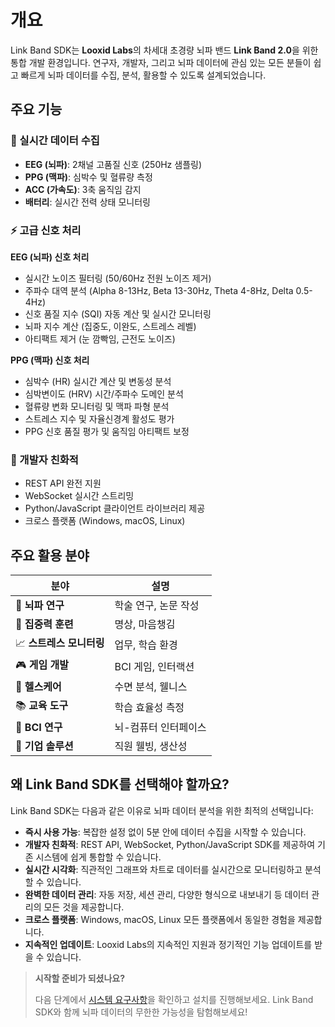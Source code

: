 # 개요

Link Band SDK는 **Looxid Labs**의 차세대 초경량 뇌파 밴드 **Link Band 2.0**을 위한 통합 개발 환경입니다. 연구자, 개발자, 그리고 뇌파 데이터에 관심 있는 모든 분들이 쉽고 빠르게 뇌파 데이터를 수집, 분석, 활용할 수 있도록 설계되었습니다.

## 주요 기능

### 🧠 실시간 데이터 수집
- **EEG (뇌파)**: 2채널 고품질 신호 (250Hz 샘플링)
- **PPG (맥파)**: 심박수 및 혈류량 측정
- **ACC (가속도)**: 3축 움직임 감지
- **배터리**: 실시간 전력 상태 모니터링

### ⚡ 고급 신호 처리

**EEG (뇌파) 신호 처리**
- 실시간 노이즈 필터링 (50/60Hz 전원 노이즈 제거)
- 주파수 대역 분석 (Alpha 8-13Hz, Beta 13-30Hz, Theta 4-8Hz, Delta 0.5-4Hz)
- 신호 품질 지수 (SQI) 자동 계산 및 실시간 모니터링
- 뇌파 지수 계산 (집중도, 이완도, 스트레스 레벨)
- 아티팩트 제거 (눈 깜빡임, 근전도 노이즈)

**PPG (맥파) 신호 처리**
- 심박수 (HR) 실시간 계산 및 변동성 분석
- 심박변이도 (HRV) 시간/주파수 도메인 분석
- 혈류량 변화 모니터링 및 맥파 파형 분석
- 스트레스 지수 및 자율신경계 활성도 평가
- PPG 신호 품질 평가 및 움직임 아티팩트 보정

### 🚀 개발자 친화적
- REST API 완전 지원
- WebSocket 실시간 스트리밍
- Python/JavaScript 클라이언트 라이브러리 제공
- 크로스 플랫폼 (Windows, macOS, Linux)

## 주요 활용 분야

| 분야 | 설명 |
|------|------|
| 🔬 **뇌파 연구** | 학술 연구, 논문 작성 |
| 🧘 **집중력 훈련** | 명상, 마음챙김 |
| 📈 **스트레스 모니터링** | 업무, 학습 환경 |
| 🎮 **게임 개발** | BCI 게임, 인터랙션 |
| 🏥 **헬스케어** | 수면 분석, 웰니스 |
| 📚 **교육 도구** | 학습 효율성 측정 |
| 🤖 **BCI 연구** | 뇌-컴퓨터 인터페이스 |
| 💼 **기업 솔루션** | 직원 웰빙, 생산성 |

## 왜 Link Band SDK를 선택해야 할까요?

Link Band SDK는 다음과 같은 이유로 뇌파 데이터 분석을 위한 최적의 선택입니다:

- **즉시 사용 가능**: 복잡한 설정 없이 5분 안에 데이터 수집을 시작할 수 있습니다.
- **개발자 친화적**: REST API, WebSocket, Python/JavaScript SDK를 제공하여 기존 시스템에 쉽게 통합할 수 있습니다.
- **실시간 시각화**: 직관적인 그래프와 차트로 데이터를 실시간으로 모니터링하고 분석할 수 있습니다.
- **완벽한 데이터 관리**: 자동 저장, 세션 관리, 다양한 형식으로 내보내기 등 데이터 관리의 모든 것을 제공합니다.
- **크로스 플랫폼**: Windows, macOS, Linux 모든 플랫폼에서 동일한 경험을 제공합니다.
- **지속적인 업데이트**: Looxid Labs의 지속적인 지원과 정기적인 기능 업데이트를 받을 수 있습니다.

> **시작할 준비가 되셨나요?**
> 
> 다음 단계에서 [시스템 요구사항](system-requirements.md)을 확인하고 설치를 진행해보세요. Link Band SDK와 함께 뇌파 데이터의 무한한 가능성을 탐험해보세요! 